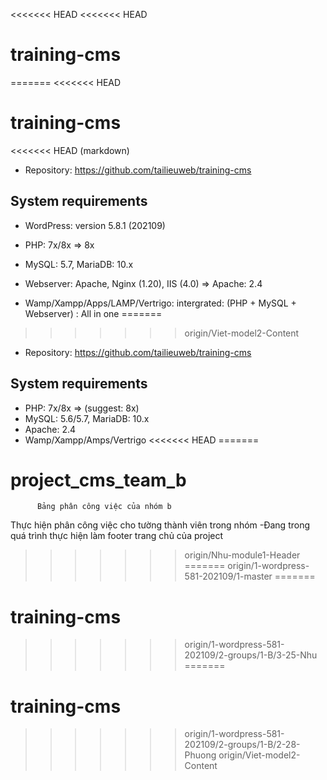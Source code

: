 <<<<<<< HEAD
<<<<<<< HEAD
# training-cms
=======
<<<<<<< HEAD
# training-cms
<<<<<<< HEAD
(markdown)
* Repository: https://github.com/tailieuweb/training-cms

## System requirements
* WordPress: version 5.8.1 (202109)
* PHP: 7x/8x => 8x
* MySQL: 5.7, MariaDB: 10.x
* Webserver: Apache, Nginx (1.20), IIS (4.0) => Apache: 2.4

* Wamp/Xampp/Apps/LAMP/Vertrigo: intergrated: (PHP + MySQL + Webserver) : All in one
=======
>>>>>>> origin/Viet-model2-Content
* Repository: https://github.com/tailieuweb/training-cms

## System requirements
* PHP: 7x/8x => (suggest: 8x)
* MySQL: 5.6/5.7, MariaDB: 10.x
* Apache: 2.4
* Wamp/Xampp/Amps/Vertrigo
<<<<<<< HEAD
=======
# project_cms_team_b
          Bảng phân công việc của nhóm b
Thực hiện phân công việc cho tường thành viên trong nhóm
-Đang trong quá trình thực hiện làm footer trang chủ của project
>>>>>>> origin/Nhu-module1-Header
=======
>>>>>>> origin/1-wordpress-581-202109/1-master
=======
# training-cms
>>>>>>> origin/1-wordpress-581-202109/2-groups/1-B/3-25-Nhu
=======
# training-cms
>>>>>>> origin/1-wordpress-581-202109/2-groups/1-B/2-28-Phuong
>>>>>>> origin/Viet-model2-Content
